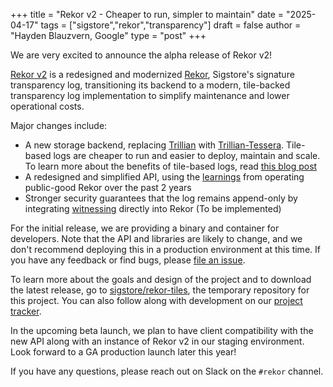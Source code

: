 +++
title = "Rekor v2 - Cheaper to run, simpler to maintain"
date = "2025-04-17"
tags = ["sigstore","rekor","transparency"]
draft = false
author = "Hayden Blauzvern, Google"
type = "post"
+++

We are very excited to announce the alpha release of Rekor v2!

[Rekor v2](https://github.com/sigstore/rekor-tiles) is a redesigned and modernized
[Rekor](https://github.com/sigstore/rekor), Sigstore's signature transparency log,
transitioning its backend to a modern, tile-backed transparency log implementation to simplify
maintenance and lower operational costs.

Major changes include:

* A new storage backend, replacing [Trillian](https://github.com/google/trillian) with
  [Trillian-Tessera](https://github.com/transparency-dev/trillian-tessera). Tile-based logs
  are cheaper to run and easier to deploy, maintain and scale. To learn more about the benefits
  of tile-based logs, read [this blog post](https://transparency.dev/articles/tile-based-logs/)
* A redesigned and simplified API, using the
  [learnings](https://docs.google.com/document/d/1Mi9OhzrucIyt-UCLk_FxO2_xSQZW9ow9U3Lv0ZB_PpM/edit?resourcekey=0-4rPbZPyCS7QDj26Hk0UyvA&tab=t.0#heading=h.cxdg93rjl4ww)
  from operating public-good Rekor over the past 2 years
* Stronger security guarantees that the log remains append-only by integrating
  [witnessing](https://blog.transparency.dev/can-i-get-a-witness-network) directly into Rekor (To be implemented)

For the initial release, we are providing a binary and container for developers. Note that the API and libraries
are likely to change, and we don't recommend deploying this in a production environment at this time.
If you have any feedback or find bugs, please [file an issue](https://github.com/sigstore/rekor-tiles/issues).

To learn more about the goals and design of the project and to download the latest release,
go to [sigstore/rekor-tiles](https://github.com/sigstore/rekor-tiles), the temporary repository
for this project. You can also follow along with development on our
[project tracker](https://github.com/orgs/sigstore/projects/14).

In the upcoming beta launch, we plan to have client compatibility with the new API along with an instance
of Rekor v2 in our staging environment. Look forward to a GA production launch later this year!

If you have any questions, please reach out on Slack on the `#rekor` channel.
